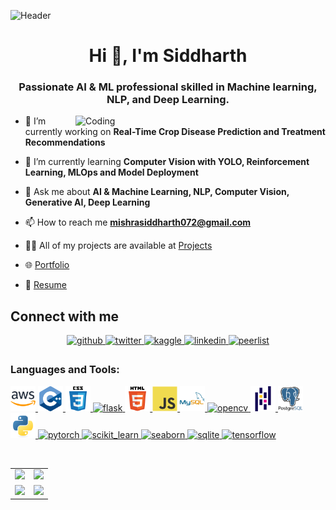 ![Header](https://user-images.githubusercontent.com/74038190/225813708-98b745f2-7d22-48cf-9150-083f1b00d6c9.gif)
<h1 align="center">Hi 👋, I'm Siddharth</h1>
<h3 align="center">Passionate AI & ML professional skilled in Machine learning, NLP, and Deep Learning.</h3>

<img align="right" alt="Coding" width="400" src="https://i.pinimg.com/originals/b7/cd/17/b7cd17abaea1ce1d21e2bb8c0d4cdd4e.jpg">

- 🔭 I’m currently working on **Real-Time Crop Disease Prediction and Treatment Recommendations**

- 🌱 I’m currently learning **Computer Vision with YOLO, Reinforcement Learning, MLOps and Model Deployment**

- 💬 Ask me about **AI & Machine Learning, NLP, Computer Vision, Generative AI, Deep Learning**

- 📫 How to reach me **mishrasiddharth072@gmail.com**

- 👨‍💻 All of my projects are available at [Projects](https://github.com/Sid3503?tab=repositories)

- 🌐  [Portfolio](https://siddharthmishra.vercel.app/)

- 📑 [Resume]()


## Connect with me  
<div align="center">
<a href="https://github.com/sid3503" target="_blank">
<img src=https://img.shields.io/badge/github-%2324292e.svg?&style=for-the-badge&logo=github&logoColor=white alt=github style="margin-bottom: 5px;" />
</a>
<a href="https://twitter.com/SiddharthM3503" target="_blank">
<img src=https://img.shields.io/badge/twitter-%2300acee.svg?&style=for-the-badge&logo=twitter&logoColor=white alt=twitter style="margin-bottom: 5px;" />
</a>
<a href="https://www.kaggle.com/Sid3503" target="_blank">
<img src=https://img.shields.io/badge/kaggle-%2344BAE8.svg?&style=for-the-badge&logo=kaggle&logoColor=white alt=kaggle style="margin-bottom: 5px;" />
</a>
<a href="https://linkedin.com/in/siddharth-mishra-0a5227228/" target="_blank">
<img src=https://img.shields.io/badge/linkedin-%231E77B5.svg?&style=for-the-badge&logo=linkedin&logoColor=white alt=linkedin style="margin-bottom: 5px;" />
</a>
<a href="https://peerlist.io/sid3503" target="_blank">
<img src=https://github-readme-badge.peerlist.io/api/sid3503?style=social alt=peerlist style="margin-bottom: 5px;" />
</a>
</div> 

<h3 align="left">Languages and Tools:</h3>
<p align="left"> <a href="https://aws.amazon.com" target="_blank" rel="noreferrer"> <img src="https://raw.githubusercontent.com/devicons/devicon/master/icons/amazonwebservices/amazonwebservices-original-wordmark.svg" alt="aws" width="40" height="40"/> </a> <a href="https://www.w3schools.com/cpp/" target="_blank" rel="noreferrer"> <img src="https://raw.githubusercontent.com/devicons/devicon/master/icons/cplusplus/cplusplus-original.svg" alt="cplusplus" width="40" height="40"/> </a> <a href="https://www.w3schools.com/css/" target="_blank" rel="noreferrer"> <img src="https://raw.githubusercontent.com/devicons/devicon/master/icons/css3/css3-original-wordmark.svg" alt="css3" width="40" height="40"/> </a> <a href="https://flask.palletsprojects.com/" target="_blank" rel="noreferrer"> <img src="https://www.vectorlogo.zone/logos/pocoo_flask/pocoo_flask-icon.svg" alt="flask" width="40" height="40"/> </a> <a href="https://www.w3.org/html/" target="_blank" rel="noreferrer"> <img src="https://raw.githubusercontent.com/devicons/devicon/master/icons/html5/html5-original-wordmark.svg" alt="html5" width="40" height="40"/> </a> <a href="https://developer.mozilla.org/en-US/docs/Web/JavaScript" target="_blank" rel="noreferrer"> <img src="https://raw.githubusercontent.com/devicons/devicon/master/icons/javascript/javascript-original.svg" alt="javascript" width="40" height="40"/> </a> <a href="https://www.mysql.com/" target="_blank" rel="noreferrer"> <img src="https://raw.githubusercontent.com/devicons/devicon/master/icons/mysql/mysql-original-wordmark.svg" alt="mysql" width="40" height="40"/> </a> <a href="https://opencv.org/" target="_blank" rel="noreferrer"> <img src="https://www.vectorlogo.zone/logos/opencv/opencv-icon.svg" alt="opencv" width="40" height="40"/> </a> <a href="https://pandas.pydata.org/" target="_blank" rel="noreferrer"> <img src="https://raw.githubusercontent.com/devicons/devicon/2ae2a900d2f041da66e950e4d48052658d850630/icons/pandas/pandas-original.svg" alt="pandas" width="40" height="40"/> </a> <a href="https://www.postgresql.org" target="_blank" rel="noreferrer"> <img src="https://raw.githubusercontent.com/devicons/devicon/master/icons/postgresql/postgresql-original-wordmark.svg" alt="postgresql" width="40" height="40"/> </a> <a href="https://www.python.org" target="_blank" rel="noreferrer"> <img src="https://raw.githubusercontent.com/devicons/devicon/master/icons/python/python-original.svg" alt="python" width="40" height="40"/> </a> <a href="https://pytorch.org/" target="_blank" rel="noreferrer"> <img src="https://www.vectorlogo.zone/logos/pytorch/pytorch-icon.svg" alt="pytorch" width="40" height="40"/> </a> <a href="https://scikit-learn.org/" target="_blank" rel="noreferrer"> <img src="https://upload.wikimedia.org/wikipedia/commons/0/05/Scikit_learn_logo_small.svg" alt="scikit_learn" width="40" height="40"/> </a> <a href="https://seaborn.pydata.org/" target="_blank" rel="noreferrer"> <img src="https://seaborn.pydata.org/_images/logo-mark-lightbg.svg" alt="seaborn" width="40" height="40"/> </a> <a href="https://www.sqlite.org/" target="_blank" rel="noreferrer"> <img src="https://www.vectorlogo.zone/logos/sqlite/sqlite-icon.svg" alt="sqlite" width="40" height="40"/> </a> <a href="https://www.tensorflow.org" target="_blank" rel="noreferrer"> <img src="https://www.vectorlogo.zone/logos/tensorflow/tensorflow-icon.svg" alt="tensorflow" width="40" height="40"/> </a> </p>

![]()

<table>
  <tr>
    <td>
      <img src="http://github-profile-summary-cards.vercel.app/api/cards/profile-details?username=sid3503&theme=ocean_dark" />
    </td>
    <td>
      <img src="http://github-profile-summary-cards.vercel.app/api/cards/repos-per-language?username=sid3503&theme=ocean_dark" />
    </td>
  </tr>
  <tr>
    <td>
      <a href="https://git.io/awesome-stats-card">
        <img src="https://awesome-github-stats.azurewebsites.net/user-stats/sid3503?cardType=github&theme=ocean-dark&preferLogin=true&Border=C19CDD" />
      </a>
    </td>
    <td>
      <img src="https://nirzak-streak-stats.vercel.app/?user=sid3503&theme=ocean_dark&hide_border=false"/>
    </td>
  </tr>
</table>
